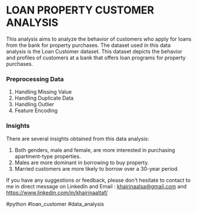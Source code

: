 # LOAN PROPERTY CUSTOMER ANALYSIS

This analysis aims to analyze the behavior of customers who apply for loans from the bank for property purchases. The dataset used in this data analysis is the Loan Customer dataset. This dataset depicts the behavior and profiles of customers at a bank that offers loan programs for property purchases. 

### Preprocessing Data
1. Handling Missing Value
2. Handling Duplicate Data
3. Handling Outlier
4. Feature Encoding

### Insights
There are several insights obtained from this data analysis:
1. Both genders, male and female, are more interested in purchasing apartment-type properties.
2. Males are more dominant in borrowing to buy property.
3. Married customers are more likely to borrow over a 30-year period.

If you have any suggestions or feedback, please don't hesitate to contact to me in direct message on LinkedIn and Email : khairinaalsa@gmail.com and https://www.linkedin.com/in/khairinaaltaf/

#python #loan_customer #data_analysis 
